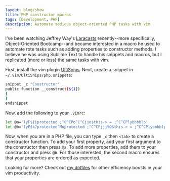 ```yaml
---
layout: blog/show
title: PHP constructor macros
tags: [Development, PHP]
description: Automate tedious object-oriented PHP tasks with vim
---
```


I've been watching Jeffrey Way's [Laracasts][laracasts] recently--more
specifically, Object-Oriented Bootcamp--and became interested in a macro he used
to automate rote tasks such as adding properties to constructor methods. I
believe he was using Sublime Text to handle his snippets and macros, but I
replicated (more or less) the same tasks with vim.

First, install the vim plugin [UltiSnips][ultisnips]. Next, create a snippet in
`~/.vim/UltiSnips/php.snippets`:

~~~ sh
snippet _c "Constructor"
public function __construct(${1})
{
}
endsnippet
~~~

Now, add the following to your `.vimrc`:

~~~ sh
let @a='lyF${iprotected ;^C^CPo^C^Cjjo$this-> = ;^C^CPlybbbblp'
let @b='lyF$k?protected^Moprotected ;^C^CPjjj%O$this-> = ;^C^CPlybbbblp'
~~~

Now, when you are in a PHP file, you can type	`_c` then `<tab>` to create a
constructor function. To add your first property, add your first argument to the
constructor then press `@a`. To add more properties, add them to your
constructor and press `@b`. For those interested, the second macro ensures that
your properties are ordered as expected.

Looking for more? Check out [my dotfiles][dotfiles] for other efficiency boosts
in your vim productivity.

[laracasts]: https://laracasts.com "Laracasts"
[ultisnips]: https://github.com/SirVir/ultisnips "UltiSnips"
[dotfiles]: https://github.com/dstrunk/dotfiles "my dotfiles"
